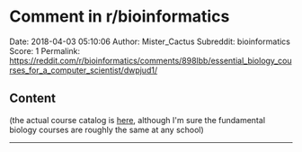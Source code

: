 # Comment in r/bioinformatics

Date: 2018-04-03 05:10:06
Author: Mister_Cactus
Subreddit: bioinformatics
Score: 1
Permalink: https://reddit.com/r/bioinformatics/comments/898lbb/essential_biology_courses_for_a_computer_scientist/dwpjud1/

## Content

(the actual course catalog is [here](https://catalog.upenn.edu/undergraduate/courses/biol/), although I'm sure the fundamental biology courses are roughly the same at any school)

---
